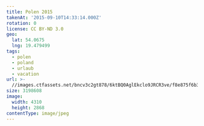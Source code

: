 ```yaml
---
title: Polen 2015
takenAt: '2015-09-10T14:33:14.000Z'
rotation: 0
license: CC BY-ND 3.0
geo:
  lat: 54.0675
  lng: 19.479499
tags:
  - polen
  - poland
  - urlaub
  - vacation
url: >-
  //images.ctfassets.net/bncv3c2gt878/6ktBQ0AglEkclo9JRCR3ve/f8e875f6b3094438d1bc59ba79b32c99/polen-2015_25931732096_o
size: 3198608
image:
  width: 4310
  height: 2868
contentType: image/jpeg
---
```


